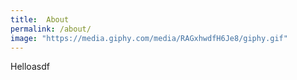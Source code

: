 ```yaml
---
title:  About
permalink: /about/
image: "https://media.giphy.com/media/RAGxhwdfH6Je8/giphy.gif"
---
```


Helloasdf